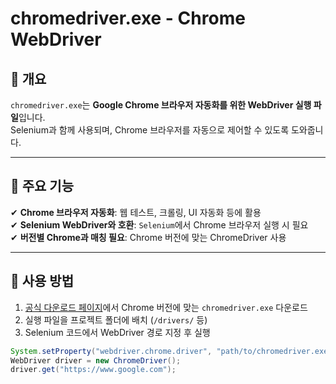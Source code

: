 # chromedriver.exe - Chrome WebDriver  

## 📌 개요  
`chromedriver.exe`는 **Google Chrome 브라우저 자동화를 위한 WebDriver 실행 파일**입니다.  
Selenium과 함께 사용되며, Chrome 브라우저를 자동으로 제어할 수 있도록 도와줍니다.  

---

## 🔹 주요 기능  
✔ **Chrome 브라우저 자동화**: 웹 테스트, 크롤링, UI 자동화 등에 활용  
✔ **Selenium WebDriver와 호환**: `Selenium`에서 Chrome 브라우저 실행 시 필요  
✔ **버전별 Chrome과 매칭 필요**: Chrome 버전에 맞는 ChromeDriver 사용  

---

## 🔹 사용 방법  
1. [공식 다운로드 페이지](https://sites.google.com/chromium.org/driver/)에서 Chrome 버전에 맞는 `chromedriver.exe` 다운로드  
2. 실행 파일을 프로젝트 폴더에 배치 (`/drivers/` 등)  
3. Selenium 코드에서 WebDriver 경로 지정 후 실행  

```java
System.setProperty("webdriver.chrome.driver", "path/to/chromedriver.exe");
WebDriver driver = new ChromeDriver();
driver.get("https://www.google.com");
